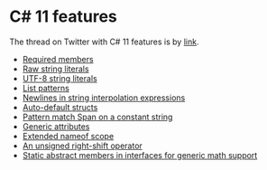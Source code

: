 # C# 11 features

The thread on Twitter with C# 11 features is by [link](https://twitter.com/okyrylchuk/status/1561806732036345856).

* [Required members](https://github.com/okyrylchuk/dotnet7_features/tree/main/C%23%2011%20features/RequiredMembers)
* [Raw string literals](https://github.com/okyrylchuk/dotnet7_features/tree/main/C%23%2011%20features/RawStringLiterals)
* [UTF-8 string literals](https://github.com/okyrylchuk/dotnet7_features/tree/main/C%23%2011%20features/UTF-8StringLiterals)
* [List patterns](https://github.com/okyrylchuk/dotnet7_features/tree/main/C%23%2011%20features/ListPatterns)
* [Newlines in string interpolation expressions](https://github.com/okyrylchuk/dotnet7_features/tree/main/C%23%2011%20features/NewlinesInStringInterpolations)
* [Auto-default structs](https://github.com/okyrylchuk/dotnet7_features/tree/main/C%23%2011%20features/AutoDefaultStructs)
* [Pattern match Span<char> on a constant string](https://github.com/okyrylchuk/dotnet7_features/tree/main/C%23%2011%20features/PatternMatchSpanChar)
* [Generic attributes]()
* [Extended nameof scope](https://github.com/okyrylchuk/dotnet7_features/tree/main/C%23%2011%20features/ExtendedNameofScope)
* [An unsigned right-shift operator](https://github.com/okyrylchuk/dotnet7_features/tree/main/C%23%2011%20features/UnsignedRightShiftOperator)
* [Static abstract members in interfaces for generic math support](https://github.com/okyrylchuk/dotnet7_features/tree/main/C%23%2011%20features/GenericMath)
